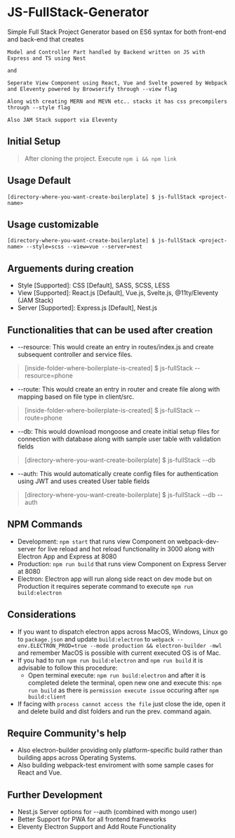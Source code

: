 # JS-FullStack-Generator

Simple Full Stack Project Generator based on ES6 syntax for both front-end and back-end that creates

    Model and Controller Part handled by Backend written on JS with Express and TS using Nest

    and

    Seperate View Component using React, Vue and Svelte powered by Webpack and Eleventy powered by Browserify through --view flag

    Along with creating MERN and MEVN etc.. stacks it has css precompilers through --style flag

    Also JAM Stack support via Eleventy

## Initial Setup

> After cloning the project. Execute `npm i && npm link`

## Usage Default

    [directory-where-you-want-create-boilerplate] $ js-fullStack <project-name>

## Usage customizable

    [directory-where-you-want-create-boilerplate] $ js-fullStack <project-name> --style=scss --view=vue --server=nest

## Arguements during creation

- Style [Supported]: CSS [Default], SASS, SCSS, LESS
- View [Supported]: React.js [Default], Vue.js, Svelte.js, @11ty/Eleventy (JAM Stack)
- Server [Supported]: Express.js [Default], Nest.js

## Functionalities that can be used after creation

- --resource: This would create an entry in routes/index.js and create subsequent controller and service files.

> [inside-folder-where-boilerplate-is-created] \$ js-fullStack --resource=phone

- --route: This would create an entry in router and create file along with mapping based on file type in client/src.

> [inside-folder-where-boilerplate-is-created] \$ js-fullStack --route=phone

- --db: This would download mongoose and create initial setup files for connection with database along with sample user table with validation fields

> [directory-where-you-want-create-boilerplate] \$ js-fullStack <project-name> --db

- --auth: This would automatically create config files for authentication using JWT and uses created User table fields

> [directory-where-you-want-create-boilerplate] \$ js-fullStack <project-name> --db --auth

## NPM Commands

- Development: `npm start` that runs view Component on webpack-dev-server for live reload and hot reload functionality in 3000 along with Electron App and Express at 8080
- Production: `npm run build` that runs view Component on Express Server at 8080
- Electron: Electron app will run along side react on dev mode but on Production it requires seperate command to execute `npm run build:electron`

## Considerations

- If you want to dispatch electron apps across MacOS, Windows, Linux go to `package.json` and update `build:electron` to `webpack --env.ELECTRON_PROD=true --mode production && electron-builder -mwl` and remember MacOS is possible with current executed OS is of Mac.
- If you had to run `npm run build:electron` and `npm run build` it is advisable to follow this procedure:
  - Open terminal execute: `npm run build:electron` and after it is completed delete the terminal, open new one and execute this: `npm run build` as there is `permission execute issue` occuring after `npm build:client`
- If facing with `process cannot access the file` just close the ide, open it and delete build and dist folders and run the prev. command again.

## Require Community's help

- Also electron-builder providing only platform-specific build rather than building apps across Operating Systems.
- Also building webpack-test enviroment with some sample cases for React and Vue.

## Further Development

- Nest.js Server options for --auth (combined with mongo user)
- Better Support for PWA for all frontend frameworks
- Eleventy Electron Support and Add Route Functionality
